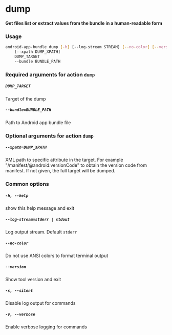 
dump
====


**Get files list or extract values from the bundle in a human-readable form**
### Usage
```bash
android-app-bundle dump [-h] [--log-stream STREAM] [--no-color] [--version] [-s] [-v]
    [--xpath DUMP_XPATH]
    DUMP_TARGET
    --bundle BUNDLE_PATH
```
### Required arguments for action `dump`

##### `DUMP_TARGET`


Target of the dump
##### `--bundle=BUNDLE_PATH`


Path to Android app bundle file
### Optional arguments for action `dump`

##### `--xpath=DUMP_XPATH`


XML path to specific attribute in the target. For example "/manifest/@android:versionCode" to obtain the version code from manifest. If not given, the full target will be dumped.
### Common options

##### `-h, --help`


show this help message and exit
##### `--log-stream=stderr | stdout`


Log output stream. Default `stderr`
##### `--no-color`


Do not use ANSI colors to format terminal output
##### `--version`


Show tool version and exit
##### `-s, --silent`


Disable log output for commands
##### `-v, --verbose`


Enable verbose logging for commands